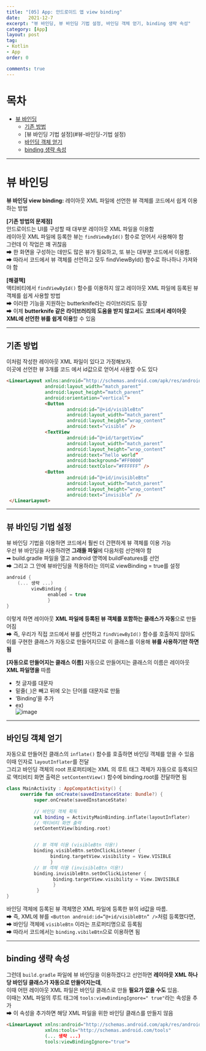 ```yaml
---
title: "[05] App: 안드로이드 앱 view binding"
date:   2021-12-7
excerpt: "뷰 바인딩, 뷰 바인딩 기법 설정, 바인딩 객체 얻기, binding 생략 속성"  
category: [App]
layout: post
tag:
- Kotlin
- App
order: 0

comments: true
---
```


# 목차
- [뷰 바인딩](#뷰-바인딩)
  * [기존 방법](#기존-방법)
  * [뷰 바인딩 기법 설정](#뷰-바인딩-기법 설정)
  * [바인딩 객체 얻기](#바인딩-객체-얻기)
  * [binding 생략 속성](#binding-생략-속성)



----

# 뷰 바인딩
**뷰 바인딩 view binding:** 레이아웃 XML 파일에 선언한 뷰 객체를 코드에서 쉽게 이용하는 방법     

**[기존 방법의 문제점]**    
안드로이드는 UI를 구성할 때 대부분 레이아웃 XML 파일을 이용함     
레이아웃 XML 파일에 등록한 뷰는 ```findViewById()``` 함수로 얻어서 사용해야 함      
그런데 이 작업은 꽤 귀찮음   
➡ 한 화면을 구성하는 데만도 많은 뷰가 필요하고, 또 뷰는 대부분 코드에서 이용함.      
➡ 따라서 코드에서 뷰 객체를 선언하고 모두 findViewById() 함수로 하나하나 가져와야 함    

**[해결책]**     
액티비티에서 ```findViewById()``` 함수를 이용하지 않고 레이아웃 XML 파일에 등록된 뷰 객체를 쉽게 사용할 방법           
➡ 이러한 기능을 지원하는 butterknife라는 라이브러리도 등장       
➡ 이제 **butterknife 같은 라이브러리의 도움을 받지 않고서**도 **코드에서 레이아웃 XML에 선언한 뷰를 쉽게 이용**할 수 있음      



-----

## 기존 방법   
이처럼 작성한 레이아웃 XML 파일이 있다고 가정해보자.       
이곳에 선언한 뷰 3개를 코드 에서 id값으로 얻어서 사용할 수도 있다    
 

  
```html
<LinearLayout xmlns:android=”http://schemas.android.com/apk/res/android” 
              android:layout_width=”match_parent” 
              android:layout_height=”match_parent” 
              android:orientation=”vertical”> 
              <Button
                      android:id=”@+id/visibleBtn”
                      android:layout_width=”match_parent” 
                      android:layout_height=”wrap_content” 
                      android:text=”visible” /> 
              <TextView
                      android:id=”@+id/targetView”
                      android:layout_width=”match_parent”
                      android:layout_height=”wrap_content” 
                      android:text=”hello world” 
                      android:background=”#FF0000”
                      android:textColor=”#FFFFFF” /> 
              <Button
                      android:id=”@+id/invisibleBtn”
                      android:layout_width=”match_parent” 
                      android:layout_height=”wrap_content” 
                      android:text=”invisible” /> 
 </LinearLayout>
 ```
  
</div>
</details>

---


## 뷰 바인딩 기법 설정   
뷰 바인딩 기법을 이용하면 코드에서 훨씬 더 간편하게 뷰 객체를 이용 가능    
우선 뷰 바인딩을 사용하려면 **그래들 파일**에 다음처럼 선언해야 함     
➡ build.gradle 파일을 열고 android 영역에 buildFeatures를 선언       
➡ 그리고 그 안에 뷰바인딩을 적용하라는 의미로 viewBinding = true를 설정            

```kotlin
android { 
    (... 생략 ...) 
         viewBinding { 
               enabled = true 
               }
}
```


이렇게 하면 레이아웃 **XML 파일에 등록된 뷰 객체를 포함하는 클래스가 자동**으로 만들어짐        
➡ 즉, 우리가 직접 코드에서 뷰를 선언하고 ```findViewById()``` 함수를 호출하지 않아도 이를 구현한 클래스가 자동으로 만들어지므로 이 클래스를 이용해 **뷰를 사용하기만 하면 됨**    



**[자동으로 만들어지는 클래스 이름]**
자동으로 만들어지는 클래스의 이름은 레이아웃 **XML 파일명을** 따름     
* 첫 글자를 대문자     
* 밑줄(```_```)은 빼고 뒤에 오는 단어를 대문자로 만듦     
* ‘Binding’을 추가        
* ex)    
![image](https://user-images.githubusercontent.com/76824611/182737532-f0399d8a-abe3-4e86-92ed-2a8b3fa24ca0.png)

------

## 바인딩 객체 얻기           
자동으로 만들어진 클래스의 ```inflate()``` 함수를 호출하면 바인딩 객체를 얻을 수 있음        
이때 인자로 ```layoutInflater```를 전달       
그리고 바인딩 객체의 root 프로퍼티에는 XML 의 루트 태그 객체가 자동으로 등록되므로 액티비티 화면 출력은 ```setContentView()``` 함수에 binding.root를 전달하면 됨      



```kotlin
class MainActivity : AppCompatActivity() { 
     override fun onCreate(savedInstanceState: Bundle?) { 
          super.onCreate(savedInstanceState)
          
          // 바인딩 객체 획득 
          val binding = ActivityMainBinding.inflate(layoutInflater) 
          // 액티비티 화면 출력 
          setContentView(binding.root)


          // 뷰 객체 이용 (visibleBtn 이용!)
          binding.visibleBtn.setOnClickListener { 
                binding.targetView.visibility = View.VISIBLE 
                } 
          // 뷰 객체 이용 (invisibleBtn 이용!)
          binding.invisibleBtn.setOnClickListener { 
                 binding.targetView.visibility = View.INVISIBLE 
                 } 
           } 
}
```


바인딩 객체에 등록된 뷰 객체명은 XML 파일에 등록한 뷰의 id값을 따름.     
➡ 즉, XML에 뷰를 ```<Button android:id=”@+id/visibleBtn” />```처럼 등록했다면,   
➡ 바인딩 객체에 ```visibleBtn``` 이라는 프로퍼티명으로 등록됨     
➡ 따라서 코드에서는 ```binding.vibileBtn```으로 이용하면 됨     

-----

## binding 생략 속성    
그런데 ```build.gradle``` 파일에 뷰 바인딩을 이용하겠다고 선언하면 **레이아웃 XML 하나당 바인딩 클래스가 자동으로 만들어지는데**,     
이때 어떤 레이아웃 XML 파일은 바인딩 클래스로 만들 **필요가 없을 수도** 있음.      
이때는 XML 파일의 루트 태그에 ```tools:viewBindingIgnore=" true"```라는 속성을 추가      
➡ 이 속성을 추가하면 해당 XML 파일을 위한 바인딩 클래스를 만들지 않음     

```html
<LinearLayout xmlns:android="http://schemas.android.com/apk/res/android"
              xmlns:tools="http://schemas.android.com/tools" 
              (... 생략 ...) 
              tools:viewBindingIgnore="true">
``` 
